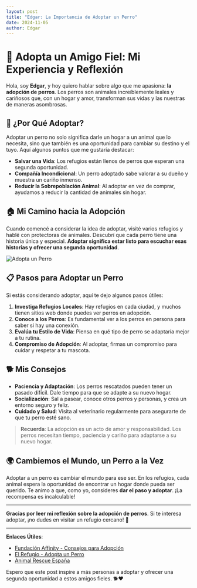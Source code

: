 ```yaml
---
layout: post
title: "Edgar: La Importancia de Adoptar un Perro"
date: 2024-11-05
author: Edgar
---
```


# 🐶 Adopta un Amigo Fiel: Mi Experiencia y Reflexión

Hola, soy **Edgar**, y hoy quiero hablar sobre algo que me apasiona: **la adopción de perros**. Los perros son animales increíblemente leales y cariñosos que, con un hogar y amor, transforman sus vidas y las nuestras de maneras asombrosas.

## 🌟 ¿Por Qué Adoptar?

Adoptar un perro no solo significa darle un hogar a un animal que lo necesita, sino que también es una oportunidad para cambiar su destino y el tuyo. Aquí algunos puntos que me gustaría destacar:

- **Salvar una Vida**: Los refugios están llenos de perros que esperan una segunda oportunidad.
- **Compañía Incondicional**: Un perro adoptado sabe valorar a su dueño y muestra un cariño inmenso.
- **Reducir la Sobrepoblación Animal**: Al adoptar en vez de comprar, ayudamos a reducir la cantidad de animales sin hogar.

## 🏠 Mi Camino hacia la Adopción

Cuando comencé a considerar la idea de adoptar, visité varios refugios y hablé con protectoras de animales. Descubrí que cada perro tiene una historia única y especial. **Adoptar significa estar listo para escuchar esas historias y ofrecer una segunda oportunidad**.

![Adopta un Perro](https://www.peta.org/wp-content/uploads/2016/12/iStock_000074754301_Large-1024x686.jpg)

## 📋 Pasos para Adoptar un Perro

Si estás considerando adoptar, aquí te dejo algunos pasos útiles:

1. **Investiga Refugios Locales**: Hay refugios en cada ciudad, y muchos tienen sitios web donde puedes ver perros en adopción.
2. **Conoce a los Perros**: Es fundamental ver a los perros en persona para saber si hay una conexión.
3. **Evalúa tu Estilo de Vida**: Piensa en qué tipo de perro se adaptaría mejor a tu rutina.
4. **Compromiso de Adopción**: Al adoptar, firmas un compromiso para cuidar y respetar a tu mascota.

## 🐕 Mis Consejos

- **Paciencia y Adaptación**: Los perros rescatados pueden tener un pasado difícil. Dale tiempo para que se adapte a su nuevo hogar.
- **Socialización**: Sal a pasear, conoce otros perros y personas, y crea un entorno seguro y feliz.
- **Cuidado y Salud**: Visita al veterinario regularmente para asegurarte de que tu perro esté sano.

> **Recuerda**: La adopción es un acto de amor y responsabilidad. Los perros necesitan tiempo, paciencia y cariño para adaptarse a su nuevo hogar.

## 🌍 Cambiemos el Mundo, un Perro a la Vez

Adoptar a un perro es cambiar el mundo para ese ser. En los refugios, cada animal espera la oportunidad de encontrar un hogar donde pueda ser querido. Te animo a que, como yo, consideres **dar el paso y adoptar**. ¡La recompensa es incalculable!

---

**Gracias por leer mi reflexión sobre la adopción de perros**. Si te interesa adoptar, ¡no dudes en visitar un refugio cercano! 🐾

---

**Enlaces Útiles**:
- [Fundación Affinity - Consejos para Adopción](https://www.fundacion-affinity.org/)
- [El Refugio - Adopta un Perro](https://www.elrefugio.org/)
- [Animal Rescue España](https://www.animalrescuespain.org/)

Espero que este post inspire a más personas a adoptar y ofrecer una segunda oportunidad a estos amigos fieles. 🐕❤️
